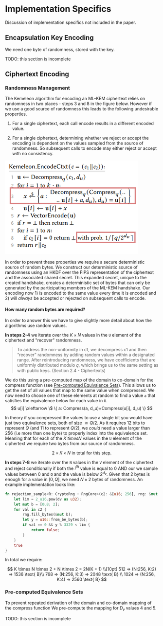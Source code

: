 # Implementation Specifics

Discussion of implementation specifics not included in the paper.

## Encapsulation Key Encoding

We need one byte of randomness, stored with the key.

TODO: this section is incomplete

## Ciphertext Encoding


### Randomness Management

The Kemeleon algorithm for encoding an ML-KEM ciphertext relies on randomness in two places - steps 3 and 8 in the figure
below. However if we use a good source of randomness this leads to the following undesirable properties.

1. For a single ciphertext, each call encode results in a different encoded value.

2. For a single ciphertext, determining whether we reject or accept the encoding is dependent on the values sampled from
the source of randomness. So subsequent calls to encode may either reject or accept with no consistency.

![Ciphertext Encoding steps requiring randomness](../../doc/Kemeleon.EncodeCiphertext.png)

In order to prevent these properties we require a secure deterministic source of random bytes. We construct our
deterministic source of randomness using an HKDF over the FIPS representation of the ciphertext and the associated
shared secret. This expanded secret, unique to the created handshake, creates a deterministic set of bytes that can only
be generated by the participating members of the ML-KEM handshake. Our encoding now 1) is encoded to the same value
every time it is encoded and 2) will _always_ be accepted or rejected on subsequent calls to encode.

#### How many random bytes are required?

In order to answer this we have to give slightly more detail about how the algorithms use random values.

**In steps 2-4** we iterate over the $K \times N$ values in the `U` element of the ciphertext and "recover"
randomness.

> To address the non-uniformity in c1, we decompress c1 and then “recover” randomness by adding random values within a
> designated range. After reintroducing randomness, we have coefficients that are uniformly distributed modulo 𝑞, which
> brings us to the same setting as with public keys. (Section 2.4 - Ciphertexts)

We do this using a pre-computed map of the domain to co-domain for the compress function (see
[Pre-computed Equivalence Sets](#pre-computed-equivalence-sets)). This allows us to get the set of all values that
map to the same value when compressed. We now need to choose one of these elements at random to find a value `a` that satisfies the equivalence below for each value in `U`.
$$
u[i] \xleftarrow \$ \{ a: Compress(a, d_u)=Compress(u[i], d_u) \}
$$

In theory if you compressed the values to use a single bit you would have just two equivalence sets, both of size $\cong
Q/2$. As it requires 12 bits to represent $Q$ (and 11 to represent $Q/2$), we _could_ need a value larger than 256 (i.e
more than one byte) to properly index into the equivalence set. Meaning that for each of the $K \ times N$ values in the
`U` element of the ciphertext we require two bytes from our source of randomness.

$$
2 \times K \times N \text{ in total for this step.}
$$


**In steps 7-8** we iterate over the `N` values in the `V` element of the ciphertext and reject conditionally if both
the $i^{th}$ value is equal to 0 AND our we sample values between 0 and `Q` and the value is below $2^{d_v}$.
Given that 2 bytes is enough for a value in $[0,Q]$, we need $N \times 2$ bytes of randomness.
An example implementation looks like:

```rust
fn rejection_sample<R: CryptoRng + RngCore>(c2: &[u16; 256], rng: &mut R, dv: usize) -> bool {
    let lim = 2_u16.pow(dv as u32);
    let mut b = [0u8; 2];
    for val in c2 {
        rng.fill_bytes(&mut b);
        let y = u16::from_be_bytes(b);
        if val == 0 && y % 3329 < lim {
            return false;
        }
    }
    true
}
```

In total we require:

$$
K \times N \times 2 + N \times 2 = 2N(K + 1) \\[10pt]
512 => (N:256, K:2) => 1536 \text{ B}\\
768 => (N:256, K:3) => 2048 \text{ B} \\
1024 => (N:256, K:4) => 2560 \text{ B}
$$

### Pre-computed Equivalence Sets

To prevent repeated derivation of the domain and co-domain mapping of the compress function We pre-compute
the mapping for $D_v$ values 4 and 5.

TODO: this section is incomplete
